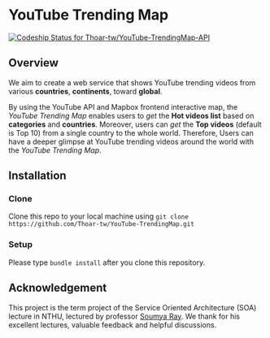 # YouTube Trending Map

[ ![Codeship Status for Thoar-tw/YouTube-TrendingMap-API](https://app.codeship.com/projects/42410180-eb20-0136-4343-567225019dfc/status?branch=master)](https://app.codeship.com/projects/319812)
## Overview
We aim to create a web service that shows YouTube trending videos from various **countries**, **continents**, toward **global**.

By using the YouTube API and Mapbox frontend interactive map, the *YouTube Trending Map* enables users to *get* the **Hot videos list** based on **categories** and **countries**. Moreover, users can *get* the **Top videos** (default is Top 10) from a single country to the whole world. Therefore, Users can have a deeper glimpse at YouTube trending videos around the world with the *YouTube Trending Map*.

## Installation
### Clone
Clone this repo to your local machine using `git clone https://github.com/Thoar-tw/YouTube-TrendingMap.git`

### Setup
Please type `bundle install` after you clone this repository.

## Acknowledgement
This project is the term project of the Service Oriented Architecture (SOA) lecture in NTHU, lectured by professor [Soumya Ray](https://soumyaray.com/).
We thank for his excellent lectures, valuable feedback and helpful discussions.
